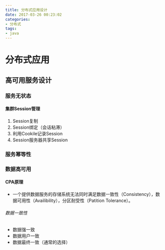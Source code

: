```yaml
---
title: 分布式应用设计
date: 2017-03-26 00:23:02
categories:
- 分布式
tags:
- java
---
```


# 分布式应用

## 高可用服务设计 

### 服务无状态

#### 集群Session管理

1. Session复制
2. Session绑定（会话粘滞）
3. 利用Cookile记录Session
4. Session服务器共享Session

### 服务幂等性

### 数据高可用

#### CPA原理
- 一个提供数据服务的存储系统无法同时满足数据一致性（Consistency），数据可用性（Availibility），分区耐受性（Patition Tolerance）。

###### 数据一致性

- 数据强一致
- 数据用户一致
- 数据最终一致（通常的选择）
